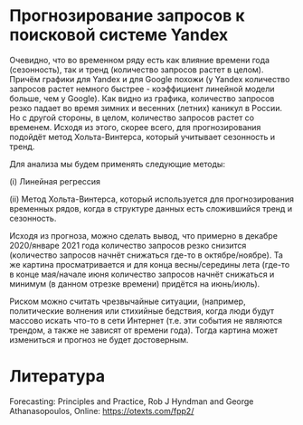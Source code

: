 # Прогнозирование запросов к поисковой системе Yandex

Очевидно, что во временном ряду есть как влияние времени года (сезонность), так и тренд (количество запросов
растет в целом). Причём графики для Yandex и для Google похожи (у Yandex количество запросов растет немного 
быстрее - коэффициент линейной модели больше, чем у Google). Как видно из графика, количество запросов резко 
падает во время зимних и весенних (летних) каникул в России. Но с другой стороны, в целом, количество 
запросов растет со временем. Исходя из этого, скорее всего, для прогнозирования подойдёт метод 
Хольта-Винтерса, который учитывает сезонность и тренд.

Для анализа мы будем применять следующие методы:

(i) Линейная регрессия

(ii) Метод Хольта-Винтерса, который используется для прогнозирования временных рядов, когда в структуре 
данных есть сложившийся тренд и сезонность.

Исходя из прогноза, можно сделать вывод, что примерно в декабре 2020/январе 2021 года количество запросов 
резко снизится (количество запросов начнёт снижаться где-то в октябре/ноябре). Та же картина 
просматривается и для конца весны/середины лета (где-то в конце мая/начале июня количество запросов начнёт снижаться и минимум (в данном отрезке времени) придётся на июнь/июль). 

Риском можно считать чрезвычайные ситуации, (например, политические волнения или стихийные бедствия, когда люди будут массово искать что-то в сети Интернет (т.е. эти события не являются трендом, а также не зависят от времени года). Тогда картина может измениться и прогноз не будет достоверным.

# Литература

Forecasting: Principles and Practice, Rob J Hyndman and George Athanasopoulos, Online: https://otexts.com/fpp2/
